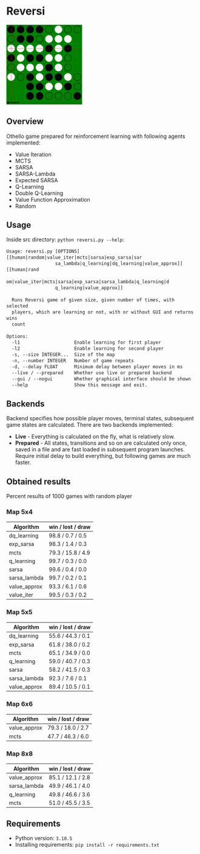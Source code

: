 # Reversi
<img src="https://github.com/klima7/Reversi/blob/main/screenshot.png" width="200" />

## Overview
Othello game prepared for reinforcement learning with following agents implemented:
- Value Iteration
- MCTS
- SARSA
- SARSA-Lambda
- Expected SARSA
- Q-Learning
- Double Q-Learning
- Value Function Approximation
- Random

## Usage
Inside src directory: `python reversi.py --help`:
```
Usage: reversi.py [OPTIONS] [[human|random|value_iter|mcts|sarsa|exp_sarsa|sar
                  sa_lambda|q_learning|dq_learning|value_approx]] [[human|rand
                  om|value_iter|mcts|sarsa|exp_sarsa|sarsa_lambda|q_learning|d
                  q_learning|value_approx]]

  Runs Reversi game of given size, given number of times, with selected
  players, which are learning or not, with or without GUI and returns wins
  count

Options:
  -l1                    Enable learning for first player
  -l2                    Enable learning for second player
  -s, --size INTEGER...  Size of the map
  -n, --number INTEGER   Number of game repeats
  -d, --delay FLOAT      Minimum delay between player moves in ms
  --live / --prepared    Whether use live or prepared backend
  --gui / --nogui        Whether graphical interface should be shown
  --help                 Show this message and exit.
```

## Backends
Backend specifies how possible player moves, terminal states, subsequent game states are calculated. There are two backends implemented:
- **Live** - Everything is calculated on the fly, what is relatively slow.
- **Prepared** - All states, transitions and so on are calculated only once, saved in a file and are fast loaded in subsequent program launches. Require initial delay to build everything, but following games are much faster.

## Obtained results

Percent results of 1000 games with random player

### Map 5x4
| Algorithm     | win / lost / draw |
| ------------- | ----------------- |
| dq\_learning  | 98.8 / 0.7 / 0.5  |
| exp\_sarsa    | 98.3 / 1.4 / 0.3  |
| mcts          | 79.3 / 15.8 / 4.9 |
| q\_learning   | 99.7 / 0.3 / 0.0  |
| sarsa         | 99.6 / 0.4 / 0.0  |
| sarsa\_lambda | 99.7 / 0.2 / 0.1  |
| value\_approx | 93.3 / 6.1 / 0.6  |
| value\_iter   | 99.5 / 0.3 / 0.2  |

### Map 5x5
| Algorithm     | win / lost / draw |
| ------------- | ----------------- |
| dq\_learning  | 55.6 / 44.3 / 0.1 |
| exp\_sarsa    | 61.8 / 38.0 / 0.2 |
| mcts          | 65.1 / 34.9 / 0.0 |
| q\_learning   | 59.0 / 40.7 / 0.3 |
| sarsa         | 58.2 / 41.5 / 0.3 |
| sarsa\_lambda | 92.3 / 7.6 / 0.1  |
| value\_approx | 89.4 / 10.5 / 0.1 |

### Map 6x6
| Algorithm     | win / lost / draw |
| ------------- | ----------------- |
| value\_approx | 79.3 / 18.0 / 2.7 |
| mcts          | 47.7 / 46.3 / 6.0 |

### Map 8x8
| Algorithm     | win / lost / draw |
| ------------- | ----------------- |
| value\_approx | 85.1 / 12.1 / 2.8 |
| sarsa\_lambda | 49.9 / 46.1 / 4.0 |
| q\_learning   | 49.8 / 46.6 / 3.6 |
| mcts          | 51.0 / 45.5 / 3.5 |

## Requirements
- Python version: `3.10.5`
- Installing requirements: `pip install -r requirements.txt`
